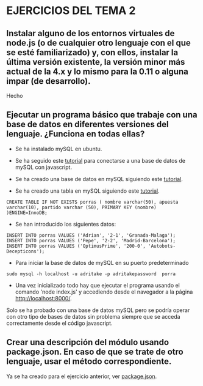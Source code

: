 # EJERCICIOS DEL TEMA 2

## Instalar alguno de los entornos virtuales de node.js (o de cualquier otro lenguaje con el que se esté familiarizado) y, con ellos, instalar la última versión existente, la versión minor más actual de la 4.x y lo mismo para la 0.11 o alguna impar (de desarrollo).

Hecho

## Ejecutar un programa básico que trabaje con una base de datos en diferentes versiones del lenguaje. ¿Funciona en todas ellas?

- Se ha instalado mySQL en ubuntu.

- Se ha seguido este [tutorial](https://codeforgeek.com/2015/01/nodejs-mysql-tutorial/) para conectarse a una base de datos de mySQL con javascript.

- Se ha creado una base de datos en mySQL siguiendo este [tutorial](https://www.linux-party.com/42-mysql/2214-como-crear-una-base-de-datos-mysql-e-inicializar-los-privilegios).

- Se ha creado una tabla en mySQL siguiendo este [tutorial](http://mysql.conclase.net/curso/?cap=007c).

`CREATE TABLE IF NOT EXISTS porras ( nombre varchar(50), apuesta varchar(10), partido varchar (50), PRIMARY KEY (nombre) )ENGINE=InnoDB;`

- Se han introducido los siguientes datos: 

~~~
INSERT INTO porras VALUES ('Adrian', '2-1', 'Granada-Malaga');
INSERT INTO porras VALUES ('Pepe', '2-2', 'Madrid-Barcelona');
INSERT INTO porras VALUES ('OptimusPrime', '200-0', 'Autobots-Decepticons');
~~~

- Para iniciar la base de datos de mySQL en su puerto predeterminado

`sudo mysql -h localhost -u adritake -p adritakepassword  porra`

- Una vez inicializado todo hay que ejecutar el programa usando el comando 'node index.js' y accediendo desde el navegador a la página [http://localhost:8000/](http://localhost:8000/).

Solo se ha probado con una base de datos mySQL pero se podría operar con otro tipo de bases de datos sin problema siempre que se acceda correctamente desde el código javascript.

## Crear una descripción del módulo usando package.json. En caso de que se trate de otro lenguaje, usar el método correspondiente.

Ya se ha creado para el ejercicio anterior, ver [package.json](EjerciciosCC/Tema2/ProgramaPorra/package.json).




